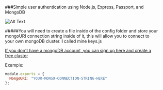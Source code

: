 ###Simple user authentication using Node.js, Express, Passport, and MongoDB

![Alt Text](https://i.imgur.com/gDNWPy6.gif)

#####You will need to create a file inside of the config folder and store your mongoURI connection string inside of it, this will allow you to connect to your own mongoDB cluster. I called mine keys.js

[If you don't have a mongoDB account, you can sign up here and create a free cluster](https://www.mongodb.com/cloud)

Example:

```javascript
module.exports = {
  MongoURI: "YOUR-MONGO-CONNECTION-STRING-HERE"
};
```
